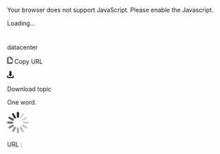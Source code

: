 Your browser does not support JavaScript. Please enable the Javascript.

Loading...

# 

datacenter

![Copy URL](datacenter_files/Copy.png)
Copy URL

![Download](datacenter_files/Download.png)

Download topic

One word.

![In progress](datacenter_files/activity-large.gif)

URL :
